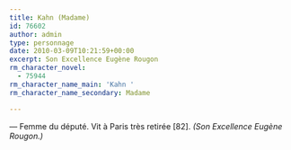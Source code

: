 ```yaml
---
title: Kahn (Madame)
id: 76602
author: admin
type: personnage
date: 2010-03-09T10:21:59+00:00
excerpt: Son Excellence Eugène Rougon
rm_character_novel:
  - 75944
rm_character_name_main: 'Kahn '
rm_character_name_secondary: Madame

---
```

— Femme du député. Vit à Paris très retirée [82]. _(Son Excellence Eugène Rougon.)_